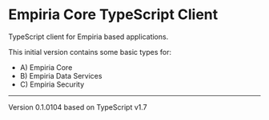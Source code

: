 ﻿Empiria Core TypeScript Client
==============================

TypeScript client for Empiria based applications.

This initial version contains some basic types for:

* A) Empiria Core
* B) Empiria Data Services
* C) Empiria Security

-----------------------------------------
Version 0.1.0104 based on TypeScript v1.7
